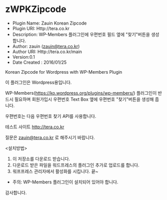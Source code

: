 # zWPKZipcode

* Plugin Name: Zauin Korean Zipcode  
* Plugin URI: Http://tera.co.kr
* Description: WP-Members 플러그인에 우편번호 필드 옆에 "찾기"버튼을 생성합니다.
* Author: zauin (zauin@tera.co.kr)
* Author URI: Http://tera.co.kr/main
* Version:0.1
* Date Created : 2016/01/25

Korean Zipcode for Wordpress with WP-Members Plugin

이 플러그인은 Wordpress용입니다.

WP-Members(https://ko.wordpress.org/plugins/wp-members/) 플러그인이 반드시 필요하며 
회원가입시 우편번호 Text Box 옆에 우편번호 "찾기"버튼을 생성해 줍니다.

우편번호는 다음 우편번호 찾기 API를 사용합니다.

테스트 사이트
http://tera.co.kr

질문은 zauin@tera.co.kr 로 해주시기 바랍니다.

<설치방법>
  1. 이 저장소를 다운로드 받습니다.
  2. 다운로드 받은 파일을 워드프레스의 플러그인 추가로 업로드를 합니다.
  3. 워프프레스 관리자에서 활성화를 시킵니다. 끝~

* 주의: WP-Members 플러그인이 설치되어 있어야 합니다.

감사합니다.




